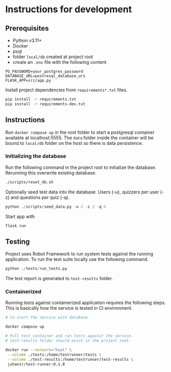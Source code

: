 # Instructions for development

## Prerequisites

- Python v3.11+
- Docker
- psql
- folder `local/db` created at project root
- create an `.env` file with the following content

```
PG_PASSWORD=your_postgres_password
DATABASE_URL=postresql_database_uri
FLASK_APP=src/app.py
```

Install project dependencies from `requirements*.txt` files.

```sh
pip install -r requirements.txt
pip install -r requirements-dev.txt
```

## Instructions

Run `docker compose up` in the root folder to start a postgresql container available at localhost:5555. The `data` folder inside the container will be bound to `local/db` folder on the host so there is data persistence.

### Initializing the database
Run the following command in the project root to initialize the database. Rerunning this overwrite existing database.
```sh
./scripts/reset_db.sh
```

Optionally seed test data into the database. Users (-u), quizzers per user (-z) and questions per quiz (-q).
```python
python ./scripts/seed_data.py -u 2 -z 2 -q 5
```

Start app with
```python
flask run
```

## Testing

Project uses Robot Framework to run system tests against the running application. To run the test suite locally use the following command.

```python
python ./tests/run_tests.py
```

The test report is generated to `test-results` folder.

### Containerized

Running tests against containerized application requires the following steps. This is basically how the service is tested in CI environment.

```sh
# to start the service with database

docker compose up
```

```sh
# Pull test container and run tests against the service.
# test-results folder should exist in the project root.

docker run --network="host" \
 --volume ./tests:/home/testrunner/tests \
 --volume ./test-results:/home/testrunner/test-results \
 juhanir/test-runner:0.1.0
```
